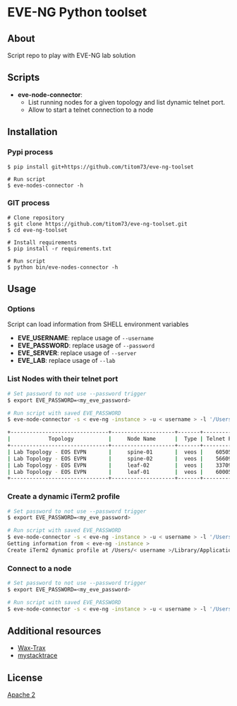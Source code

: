 # EVE-NG Python toolset

## About

Script repo to play with EVE-NG lab solution

## Scripts

- __eve-node-connector__:
  - List running nodes for a given topology and list dynamic telnet port.
  - Allow to start a telnet connection to a node

## Installation

### Pypi process

```shell
$ pip install git+https://github.com/titom73/eve-ng-toolset

# Run script
$ eve-nodes-connector -h
```

### GIT process

```shell
# Clone repository
$ git clone https://github.com/titom73/eve-ng-toolset.git
$ cd eve-ng-toolset

# Install requirements
$ pip install -r requirements.txt

# Run script
$ python bin/eve-nodes-connector -h
```

## Usage

### Options

Script can load information from SHELL environment variables

- __EVE_USERNAME__: replace usage of `--username`
- __EVE_PASSWORD__: replace usage of `--password`
- __EVE_SERVER__: replace usage of `--server`
- __EVE_LAB__: replace usage of `--lab`

### List Nodes with their telnet port

```bash
# Set password to not use --password trigger
$ export EVE_PASSWORD=<my_eve_password>

# Run script with saved EVE_PASSWORD
$ eve-node-connector -s < eve-ng -instance > -u < username > -l '/Users/Customers/Lab Topology - EOS EVPN'

+-------------------------------+--------------------+-------+-------------+
|            Topology           |     Node Name      |  Type | Telnet Port |
+-------------------------------+--------------------+-------+-------------+
| Lab Topology - EOS EVPN       |     spine-01       |  veos |    60505    |
| Lab Topology - EOS EVPN       |     spine-02       |  veos |    56609    |
| Lab Topology - EOS EVPN       |     leaf-02        |  veos |    33709    |
| Lab Topology - EOS EVPN       |     leaf-01        |  veos |    60005    |
+-------------------------------+--------------------+-------+-------------+
```

### Create a dynamic iTerm2 profile

```bash
# Set password to not use --password trigger
$ export EVE_PASSWORD=<my_eve_password>

# Run script with saved EVE_PASSWORD
$ eve-node-connector -s < eve-ng -instance > -u < username > -l '/Users/Customers/Lab Topology - EOS EVPN' --iterm
Getting information from < eve-ng -instance >
Create iTerm2 dynamic profile at /Users/< username >/Library/Application Support/iTerm2/DynamicProfiles/Lab Topology - EOS EVPN.json
```

### Connect to a node

```bash
# Set password to not use --password trigger
$ export EVE_PASSWORD=<my_eve_password>

# Run script with saved EVE_PASSWORD
$ eve-node-connector -s < eve-ng -instance > -u < username > -l '/Users/Customers/Lab Topology - EOS EVPN' -c spine-01
```

## Additional resources

- [Wax-Trax](https://github.com/Wax-Trax/beginner-scraps/blob/master/eve-nodes/eve-nodes.py)
- [mystacktrace](https://mystacktrace.com/2020/04/05/eve-ng-api/)

## License

[Apache 2](./LICENSE)
